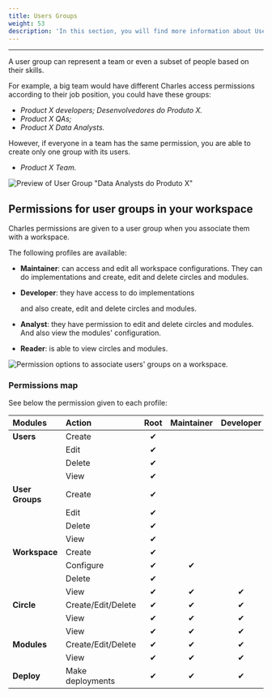 ```yaml
---
title: Users Groups
weight: 53
description: 'In this section, you will find more information about Users Groups on Charles.'
---
```


---

A user group can represent a team or even a subset of people based on their skills.

For example, a big team would have different Charles access permissions according to their job position, you could have these groups:

* _Product X developers; Desenvolvedores do Produto X._
* _Product X QAs;_
* _Product X Data Analysts._

However, if everyone in a team has the same permission, you are able to create only one group with its users.

* _Product X Team._

![Preview of User Group &quot;Data Analysts do Produto X&quot;](//image%20%283%29%20%282%29.png)

## Permissions for user groups in your workspace

Charles permissions are given to a user group when you associate them with a workspace.

The following profiles are available:

* **Maintainer**: can access and edit all workspace configurations. They can do implementations and create, edit and delete circles and modules. 
* **Developer**: they have access to do implementations

  and also create, edit and delete circles and modules.

* **Analyst**: they have permission to edit and delete circles and modules. And also view the modules' configuration.
* **Reader**: is able to view circles and modules.

![Permission options to associate users&apos; groups on a workspace.](//chrome-capture-3-%20%282%29.gif)

### Permissions map

See below the permission given to each profile:

| Modules | Action | Root | Maintainer | Developer | Analyst  | Reader |
| :--- | :--- | :---: | :---: | :---: | :---: | :---: |
| **Users** | Create | ✔  |   |   |   |   |
|   | Edit | ✔  |   |   |   |   |
|   | Delete | ✔  |   |   |   |   |
|   | View | ✔  |   |   |   |   |
| **User Groups** | Create | ✔  |   |   |   |   |
|   | Edit | ✔  |   |   |   |   |
|   | Delete | ✔  |   |   |   |   |
|   | View | ✔  |   |   |   |   |
| **Workspace** | Create | ✔  |   |   |   |   |
|   | Configure | ✔ | ✔ |   |   |   |
|   | Delete | ✔  |   |   |   |   |
|   | View | ✔  | ✔  | ✔  | ✔  | ✔  |
| **Circle** | Create/Edit/Delete | ✔  | ✔  | ✔  | ✔  |   |
|   | View | ✔  | ✔  | ✔  | ✔  | ✔  |
|   | View | ✔  | ✔  | ✔  | ✔  | ✔  |
| **Modules**  | Create/Edit/Delete | ✔  | ✔  | ✔  |   |   |
|   | View | ✔  | ✔  | ✔  | ✔  | ✔  |
| **Deploy**  | Make deployments | ✔  | ✔  | ✔  |   |   |
